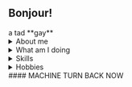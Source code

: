 ## Bonjour! ##


<p> </p>
a tad **gay**

<details>

<summary>About me</summary> 
Comp Sci undergrad at University of South Wales
<br/>Musician, primarily guitar leaning into synth
<br/>Gundam Modeller
</details>

<details>
<summary>What am I doing</summary>
VST plugins
</details>

<details>
<summary>Skills</summary>
Not doing work for months and then finishing it all in one night
</details>

<details>
<summary>Hobbies</summary>
Music production
<br/>Light video editing
<br/>Gaming
</details>
#### MACHINE TURN BACK NOW



